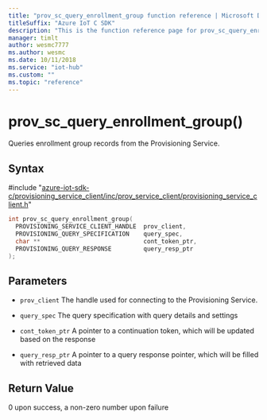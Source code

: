 ```yaml
---                             
title: "prov_sc_query_enrollment_group function reference | Microsoft Docs" 
titleSuffix: "Azure IoT C SDK"            
description: "This is the function reference page for prov_sc_query_enrollment_group() in the Azure IoT C SDK. This SDK is used with Azure IoT Hub and Azure IoT Hub Device Provisioning Service"            
manager: timlt                 
author: wesmc7777              
ms.author: wesmc               
ms.date: 10/11/2018                    
ms.service: "iot-hub"             
ms.custom: ""                
ms.topic: "reference"        
---                            
```


# prov_sc_query_enrollment_group()

Queries enrollment group records from the Provisioning Service.

## Syntax

\#include "[azure-iot-sdk-c/provisioning_service_client/inc/prov_service_client/provisioning_service_client.h](../provisioning-service-client-h.md)"  
```C
int prov_sc_query_enrollment_group(
  PROVISIONING_SERVICE_CLIENT_HANDLE  prov_client,
  PROVISIONING_QUERY_SPECIFICATION    query_spec,
  char **                             cont_token_ptr,
  PROVISIONING_QUERY_RESPONSE         query_resp_ptr
);
```

## Parameters
* `prov_client` The handle used for connecting to the Provisioning Service. 

* `query_spec` The query specification with query details and settings 

* `cont_token_ptr` A pointer to a continuation token, which will be updated based on the response 

* `query_resp_ptr` A pointer to a query response pointer, which will be filled with retrieved data

## Return Value
0 upon success, a non-zero number upon failure

